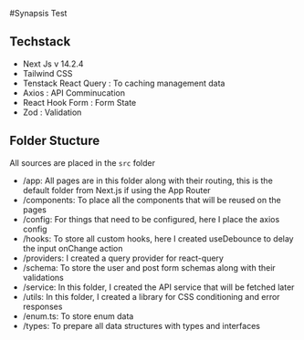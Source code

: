 #Synapsis Test
## Techstack

- Next Js v 14.2.4
- Tailwind CSS
- Tenstack React Query : To caching management data
- Axios : API Comminucation
- React Hook Form : Form State 
- Zod : Validation

## Folder Stucture

All sources are placed in the `src` folder
- /app: All pages are in this folder along with their routing, this is the default folder from Next.js if using the App Router
- /components: To place all the components that will be reused on the pages
- /config: For things that need to be configured, here I place the axios config
- /hooks: To store all custom hooks, here I created useDebounce to delay the input onChange action
- /providers: I created a query provider for react-query
- /schema: To store the user and post form schemas along with their validations
- /service: In this folder, I created the API service that will be fetched later
- /utils: In this folder, I created a library for CSS conditioning and error responses
- /enum.ts: To store enum data
- /types: To prepare all data structures with types and interfaces
